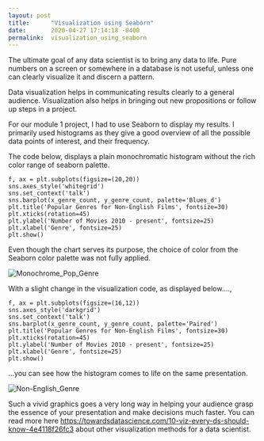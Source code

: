 ```yaml
---
layout: post
title:      "Visualization using Seaborn"
date:       2020-04-27 17:14:18 -0400
permalink:  visualization_using_seaborn
---
```



The ultimate goal of any data scientist is to bring any data to life.  Pure numbers on a screen or somewhere in a database is not useful, unless one can clearly visualize it and discern a pattern. 

Data visualization helps in communicating results clearly to a general audience. Visualization also helps in bringing out new propositions or follow up steps in a project. 

For our module 1 project, I had to use Seaborn to display my results. I primarily used histograms as they give a good overview of all the possible data points of interest, and their frequency. 

The code below, displays a plain monochromatic histogram without the rich color range of seaborn palette.

 
```
f, ax = plt.subplots(figsize=(20,20))
sns.axes_style('whitegrid')
sns.set_context('talk') 
sns.barplot(x_genre_count, y_genre_count, palette='Blues_d')
plt.title('Popular Genres for Non-English Films', fontsize=30)
plt.xticks(rotation=45)
plt.ylabel('Number of Movies 2010 - present', fontsize=25)
plt.xlabel('Genre', fontsize=25) 
plt.show()

```
 


Even though the chart serves its purpose, the choice of color from the Seaborn color palette was not fully applied.

![Monochrome_Pop_Genre](images/Monochrome_Pop_Genre.png)


With a slight change in the visualization code, as displayed below...., 

```
f, ax = plt.subplots(figsize=(16,12))
sns.axes_style('darkgrid')
sns.set_context('talk') 
sns.barplot(x_genre_count, y_genre_count, palette='Paired')
plt.title('Popular Genres for Non-English Films', fontsize=30)
plt.xticks(rotation=45)
plt.ylabel('Number of Movies 2010 - present', fontsize=25)
plt.xlabel('Genre', fontsize=25) 
plt.show()

```
 

...you can see how the histogram comes to life on the same presentation.


 ![Non-English_Genre](/images/Non_English_Genre.png)



Such a vivid graphics goes a very long way in helping your audience grasp the essence of your presentation and make decisions much faster.
You can read more here https://towardsdatascience.com/10-viz-every-ds-should-know-4e4118f26fc3 about other visualization methods for a data scientist.

